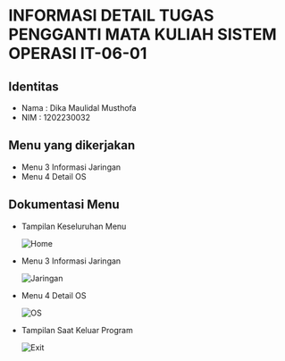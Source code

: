 # INFORMASI DETAIL TUGAS PENGGANTI MATA KULIAH SISTEM OPERASI IT-06-01
## Identitas
- Nama : Dika Maulidal Musthofa
- NIM  : 1202230032

## Menu yang dikerjakan
- Menu 3 Informasi Jaringan
- Menu 4 Detail OS

## Dokumentasi Menu 
- Tampilan Keseluruhan Menu

  ![Home](https://github.com/user-attachments/assets/33ba7101-e85a-45e2-af70-549c29bbbdb5)

- Menu 3 Informasi Jaringan

  ![Jaringan](https://github.com/user-attachments/assets/e0a5aa3a-4710-45f4-abad-c94b6e785e2b)

- Menu 4 Detail OS

  ![OS](https://github.com/user-attachments/assets/cf05cd7d-9efa-4fc0-b1c9-5778771b94d1)

- Tampilan Saat Keluar Program

  ![Exit](https://github.com/user-attachments/assets/60c49d09-3fa7-46e2-8e46-8f1f86f818a2)
